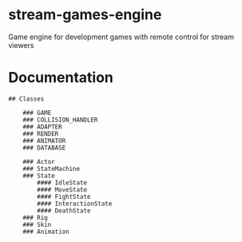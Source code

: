 # stream-games-engine
Game engine for development games with remote control for stream viewers

# Documentation

    ## Classes

        ### GAME
        ### COLLISION_HANDLER
        ### ADAPTER
        ### RENDER
        ### ANIMATOR
        ### DATABASE

        ### Actor
        ### StateMachine
        ### State
            #### IdleState
            #### MoveState
            #### FightState
            #### InteractionState
            #### DeathState
        ### Rig
        ### Skin
        ### Animation




